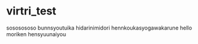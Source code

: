 # virtri_test

sososososo
bunnsyoutuika
hidarinimidori
hennkoukasyogawakarune
hello
moriken hensyuunaiyou
